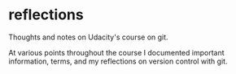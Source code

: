 # reflections
Thoughts and notes on Udacity's course on git. 

At various points throughout the course I documented important information, terms, and my reflections on version control with git. 
